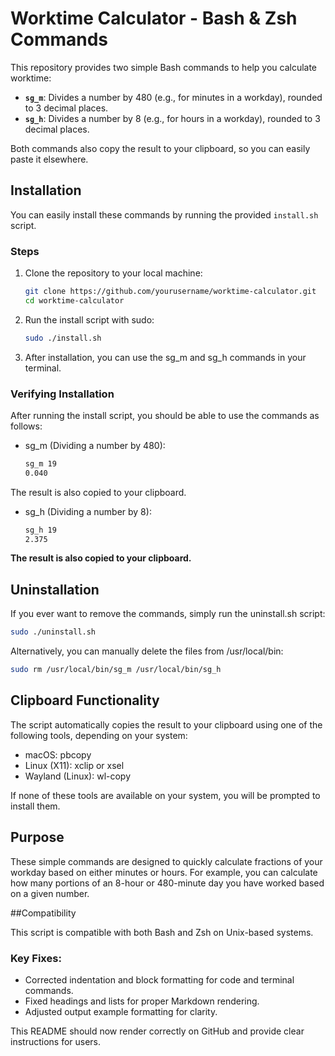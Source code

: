 # Worktime Calculator - Bash & Zsh Commands

This repository provides two simple Bash commands to help you calculate worktime:

- **`sg_m`**: Divides a number by 480 (e.g., for minutes in a workday), rounded to 3 decimal places.
- **`sg_h`**: Divides a number by 8 (e.g., for hours in a workday), rounded to 3 decimal places.

Both commands also copy the result to your clipboard, so you can easily paste it elsewhere.

## Installation

You can easily install these commands by running the provided `install.sh` script.

### Steps

1. Clone the repository to your local machine:

   ```bash
   git clone https://github.com/yourusername/worktime-calculator.git
   cd worktime-calculator
   ```

2. Run the install script with sudo:

   ```bash
   sudo ./install.sh
   ```

3. After installation, you can use the sg_m and sg_h commands in your terminal.

### Verifying Installation

After running the install script, you should be able to use the commands as follows:

- sg_m (Dividing a number by 480):

   ```bash
   sg_m 19
   0.040
   ```

The result is also copied to your clipboard.

- sg_h (Dividing a number by 8):

   ```bash
   sg_h 19
   2.375
   ```

**The result is also copied to your clipboard.**

## Uninstallation

If you ever want to remove the commands, simply run the uninstall.sh script:

   ```bash
   sudo ./uninstall.sh
   ```

Alternatively, you can manually delete the files from /usr/local/bin:

   ```bash
   sudo rm /usr/local/bin/sg_m /usr/local/bin/sg_h
   ```

## Clipboard Functionality

The script automatically copies the result to your clipboard using one of the following tools, depending on your system:

- macOS: pbcopy
- Linux (X11): xclip or xsel
- Wayland (Linux): wl-copy

If none of these tools are available on your system, you will be prompted to install them.

## Purpose

These simple commands are designed to quickly calculate fractions of your workday based on either minutes or hours. For example, you can calculate how many portions of an 8-hour or 480-minute day you have worked based on a given number.

##Compatibility

This script is compatible with both Bash and Zsh on Unix-based systems.

### Key Fixes:

- Corrected indentation and block formatting for code and terminal commands.
- Fixed headings and lists for proper Markdown rendering.
- Adjusted output example formatting for clarity.

This README should now render correctly on GitHub and provide clear instructions for users.